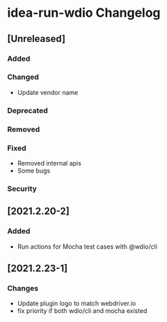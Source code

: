 <!-- Keep a Changelog guide -> https://keepachangelog.com -->

# idea-run-wdio Changelog

## [Unreleased]
### Added

### Changed
- Update vendor name

### Deprecated

### Removed

### Fixed
- Removed internal apis
- Some bugs

### Security


## [2021.2.20-2]

### Added
- Run actions for Mocha test cases with @wdio/cli


## [2021.2.23-1]

### Changes
- Update plugin logo to match webdriver.io
- fix priority if both wdio/cli and mocha existed
